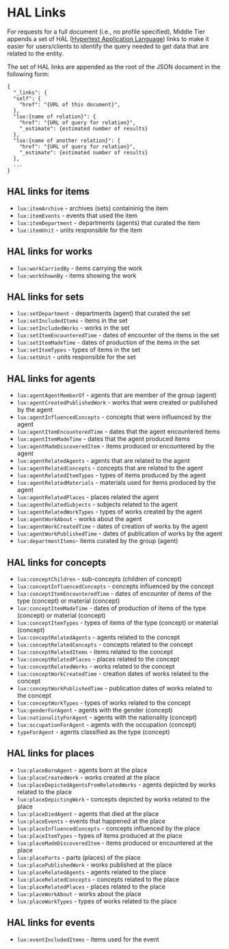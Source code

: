 # HAL Links

For requests for a full document (i.e., no profile specified), Middle Tier appends a set of
HAL ([Hypertext Application Language](https://en.wikipedia.org/wiki/Hypertext_Application_Language))
links to make it easier for users/clients to identify the query needed to get data
that are related to the entity.

The set of HAL links are appended as the root of the JSON document in the
following form:
```
{
  "_links": {
  "self": {
    "href": "{URL of this document}",
  },
  "lux:{name of relation}": {
    "href": "{URL of query for relation}",
    "_estimate": {estimated number of results}
  },
  "lux:{name of another relation}": {
    "href": "{URL of query for relation}",
    "_estimate": {estimated number of results}
  },
  ...
}
```

## HAL links for items

- `lux:itemArchive` - archives (sets) containinig the item
- `lux:itemEvents` - events that used the item
- `lux:itemDepartment` - departments (agents) that curated the item
- `lux:itemUnit` - units responsible for the item

## HAL links for works

- `lux:workCarriedBy` - items carrying the work
- `lux:workShownBy` - items showing the work

## HAL links for sets

- `lux:setDepartment` - departments (agent) that curated the set
- `lux:setIncludedItems` - items in the set
- `lux:setIncludedWorks` - works in the set
- `lux:setItemEncounteredTime` - dates of encounter of the items in the set
- `lux:setItemMadeTime` - dates of production of the items in the set
- `lux:setItemTypes` - types of items in the set
- `lux:setUnit` - units responsible for the set

## HAL links for agents

- `lux:agentAgentMemberOf` - agents that are member of the group (agent)
- `lux:agentCreatedPublishedWork` - works that were created or published by the agent
- `lux:agentInfluencedConcepts` - concepts that were influenced by the agent
- `lux:agentItemEncounteredTime` - dates that the agent encountered items
- `lux:agentItemMadeTime` - dates that the agent produced items
- `lux:agentMadeDiscoveredItem` - items produced or encountered by the agent
- `lux:agentRelatedAgents` - agents that are related to the agent
- `lux:agentRelatedConcepts` - concepts that are related to the agent
- `lux:agentRelatedItemTypes` - types of items produced by the agent
- `lux:agentRelatedMaterials` - materials used for items produced by the agent
- `lux:agentRelatedPlaces` - places related the agent
- `lux:agentRelatedSubjects` - subjects related to the agent
- `lux:agentRelatedWorkTypes` - types of works created by the agent
- `lux:agentWorkAbout` - works about the agent
- `lux:agentWorkCreatedTime` - dates of creation of works by the agent
- `lux:agentWorkPublishedTime` - dates of publication of works by the agent
- `lux:departmentItems`- items curated by the group (agent)

## HAL links for concepts

- `lux:conceptChildren` - sub-concepts (children of concept)
- `lux:conceptInfluencedConcepts` - concepts influenced by the concept
- `lux:conceptItemEncounteredTime` - dates of encounter of items of the type (concept) or material (concept)
- `lux:conceptItemMadeTime` - dates of production of items of the type (concept) or material (concept)
- `lux:conceptItemTypes` - types of items of the type (concept) or material (concept)
- `lux:conceptRelatedAgents` - agents related to the concept
- `lux:conceptRelatedConcepts` - concepts related to the concept
- `lux:conceptRelatedItems` - items related to the concept
- `lux:conceptRelatedPlaces` - places related to the concept
- `lux:conceptRelatedWorks` - works related to the concept
- `lux:conceptWorkCreatedTime` - creation dates of works related to the concept
- `lux:conceptWorkPublishedTime` - publication dates of works related to the concept
- `lux:conceptWorkTypes` - types of works related to the concept
- `lux:genderForAgent` - agents with the gender (concept)
- `lux:nationalityForAgent` - agents with the nationality (concept)
- `lux:occupationForAgent` - agents with the occupation (concept)
- `typeForAgent` - agents classified as the type (concept)

## HAL links for places

- `lux:placeBornAgent` - agents born at the place
- `lux:placeCreatedWork` - works created at the place
- `lux:placeDepictedAgentsFromRelatedWorks` - agents depicted by works related to the place
- `lux:placeDepictingWork` - concepts depicted by works related to the place
- `lux:placeDiedAgent` - agents that died at the place
- `lux:placeEvents` - events that happened at the place
- `lux:placeInfluencedConcepts` - concepts influenced by the place
- `lux:placeItemTypes` - types of items produced at the place
- `lux:placeMadeDiscoveredItem` - items produced or encountered at the place
- `lux:placeParts` - parts (places) of the place
- `lux:placePublishedWork` - works published at the place
- `lux:placeRelatedAgents` - agents related to the place
- `lux:placeRelatedConcepts` - concepts related to the place
- `lux:placeRelatedPlaces` - places related to the place
- `lux:placeWorkAbout` - works about the place
- `lux:placeWorkTypes` - types of works related to the place

## HAL links for events

- `lux:eventIncludedItems` - items used for the event

  

